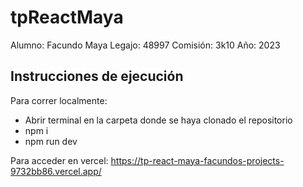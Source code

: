 # tpReactMaya
Alumno: Facundo Maya
Legajo: 48997
Comisión: 3k10
Año: 2023

## Instrucciones de ejecución

Para correr localmente:
* Abrir terminal en la carpeta donde se haya clonado el repositorio
*  npm i
* npm run dev

Para acceder en vercel:
https://tp-react-maya-facundos-projects-9732bb86.vercel.app/
